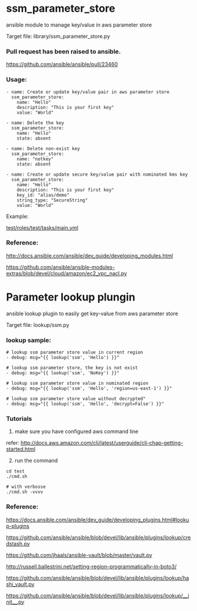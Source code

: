 # ssm_parameter_store
ansible module to manage key/value in aws parameter store

Target file: library/ssm_parameter_store.py

### Pull request has been raised to ansible.

https://github.com/ansible/ansible/pull/23460

### Usage:

```
- name: Create or update key/value pair in aws parameter store
  ssm_parameter_store:
    name: "Hello"
    description: "This is your first key"
    value: "World"

- name: Delete the key
  ssm_parameter_store:
    name: "Hello"
    state: absent

- name: Delete non-exist key
  ssm_parameter_store:
    name: "notkey"
    state: absent

- name: Create or update secure key/value pair with nominated kms key
  ssm_parameter_store:
    name: "Hello"
    description: "This is your first key"
    key_id: "alias/demo"
    string_type: "SecureString"
    value: "World"
```

Example:

[test/roles/test/tasks/main.yml](test/roles/test/tasks/main.yml)


### Reference: 

http://docs.ansible.com/ansible/dev_guide/developing_modules.html

https://github.com/ansible/ansible-modules-extras/blob/devel/cloud/amazon/ec2_vpc_nacl.py

# Parameter lookup plungin
ansible lookup plugin to easily get key-value from aws parameter store

Target file: lookup/ssm.py

### lookup sample:

```
# lookup ssm parameter store value in current region
- debug: msg="{{ lookup('ssm', 'Hello') }}"

# lookup ssm parameter store, the key is not exist
- debug: msg="{{ lookup('ssm', 'NoKey') }}"

# lookup ssm parameter store value in nominated region
- debug: msg="{{ lookup('ssm', 'Hello', 'region=us-east-1') }}"

# lookup ssm parameter store value without decrypted"
- debug: msg="{{ lookup('ssm', 'Hello', 'decrypt=False') }}"
```

### Tutorials

1) make sure you have configured aws command line

refer: http://docs.aws.amazon.com/cli/latest/userguide/cli-chap-getting-started.html

2) run the command 
```
cd test
./cmd.sh

# with verbosse
./cmd.sh -vvvv
```

### Reference:

https://docs.ansible.com/ansible/dev_guide/developing_plugins.html#lookup-plugins

https://github.com/ansible/ansible/blob/devel/lib/ansible/plugins/lookup/credstash.py

https://github.com/jhaals/ansible-vault/blob/master/vault.py

http://russell.ballestrini.net/setting-region-programmatically-in-boto3/

https://github.com/ansible/ansible/blob/devel/lib/ansible/plugins/lookup/hashi_vault.py

https://github.com/ansible/ansible/blob/devel/lib/ansible/plugins/lookup/__init__.py
